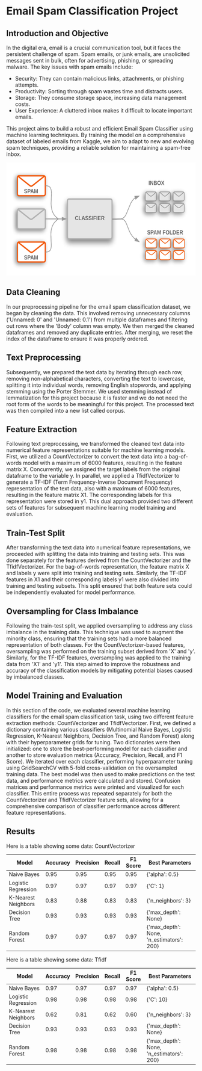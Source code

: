# Email Spam Classification Project

## Introduction and Objective

In the digital era, email is a crucial communication tool, but it faces the persistent challenge of spam. Spam emails, or junk emails, are unsolicited messages sent in bulk, often for advertising, phishing, or spreading malware. The key issues with spam emails include: <br>

* Security: They can contain malicious links, attachments, or phishing attempts.
* Productivity: Sorting through spam wastes time and distracts users.
* Storage: They consume storage space, increasing data management costs.
* User Experience: A cluttered inbox makes it difficult to locate important emails. <br>

This project aims to build a robust and efficient Email Spam Classifier using machine learning techniques. By training the model on a comprehensive dataset of labeled emails from Kaggle, we aim to adapt to new and evolving spam techniques, providing a reliable solution for maintaining a spam-free inbox.

<img src = "https://github.com/somaksanyal97/Email-Spam-Classifier/blob/main/pics/readme%20pic.png" style="width:1000px; height:300px;">

## Data Cleaning

In our preprocessing pipeline for the email spam classification dataset, we began by cleaning the data. This involved removing unnecessary columns ('Unnamed: 0' and 'Unnamed: 0.1') from multiple dataframes and filtering out rows where the 'Body' column was empty. We then merged the cleaned dataframes and removed any duplicate entries. After merging, we reset the index of the dataframe to ensure it was properly ordered. <br>

## Text Preprocessing

Subsequently, we prepared the text data by iterating through each row, removing non-alphabetical characters, converting the text to lowercase, splitting it into individual words, removing English stopwords, and applying stemming using the Porter Stemmer. We used stemming instead of lemmatization for this project because it is faster and we do not need the root form of the words to be meaningful for this project. The processed text was then compiled into a new list called corpus. <br>

## Feature Extraction

Following text preprocessing, we transformed the cleaned text data into numerical feature representations suitable for machine learning models. First, we utilized a CountVectorizer to convert the text data into a bag-of-words model with a maximum of 6000 features, resulting in the feature matrix X. Concurrently, we assigned the target labels from the original dataframe to the variable y. In parallel, we applied a TfidfVectorizer to generate a TF-IDF (Term Frequency-Inverse Document Frequency) representation of the text data, also with a maximum of 6000 features, resulting in the feature matrix X1. The corresponding labels for this representation were stored in y1. This dual approach provided two different sets of features for subsequent machine learning model training and evaluation.<br>

## Train-Test Split

After transforming the text data into numerical feature representations, we proceeded with splitting the data into training and testing sets. This was done separately for the features derived from the CountVectorizer and the TfidfVectorizer. For the bag-of-words representation, the feature matrix X and labels y were split into training and testing sets. Similarly, the TF-IDF features in X1 and their corresponding labels y1 were also divided into training and testing subsets. This split ensured that both feature sets could be independently evaluated for model performance. <br>

## Oversampling for Class Imbalance

Following the train-test split, we applied oversampling to address any class imbalance in the training data. This technique was used to augment the minority class, ensuring that the training sets had a more balanced representation of both classes. For the CountVectorizer-based features, oversampling was performed on the training subset derived from 'X' and 'y'. Similarly, for the TF-IDF features, oversampling was applied to the training data from 'X1' and 'y1'. This step aimed to improve the robustness and accuracy of the classification models by mitigating potential biases caused by imbalanced classes. <br>

## Model Training and Evaluation

In this section of the code, we evaluated several machine learning classifiers for the email spam classification task, using two different feature extraction methods: CountVectorizer and TfidfVectorizer. First, we defined a dictionary containing various classifiers (Multinomial Naive Bayes, Logistic Regression, K-Nearest Neighbors, Decision Tree, and Random Forest) along with their hyperparameter grids for tuning. Two dictionaries were then initialized: one to store the best-performing model for each classifier and another to store evaluation metrics (Accuracy, Precision, Recall, and F1 Score). We iterated over each classifier, performing hyperparameter tuning using GridSearchCV with 5-fold cross-validation on the oversampled training data. The best model was then used to make predictions on the test data, and performance metrics were calculated and stored. Confusion matrices and performance metrics were printed and visualized for each classifier. This entire process was repeated separately for both the CountVectorizer and TfidfVectorizer feature sets, allowing for a comprehensive comparison of classifier performance across different feature representations.

## Results

Here is a table showing some data: CountVectorizer

| Model        | Accuracy   | Precision | Recall   | F1 Score | Best Parameters |
|----------------|-----------|--------------------|----------------|-----------|--------------------|
| Naive Bayes | 0.95 | 0.95     | 0.95 | 0.95 |  {'alpha': 0.5}   |
| Logistic Regression | 0.97 | 0.97    | 0.97 | 0.97 |   {'C': 1}   |
| K-Nearest Neighbors | 0.83 | 0.88     | 0.83 | 0.83 |   {'n_neighbors': 3}   |
| Decision Tree | 0.93 | 0.93     | 0.93 | 0.93 |  {'max_depth': None}   |
| Random Forest | 0.97 | 0.97     | 0.97 | 0.97 |   {'max_depth': None, 'n_estimators': 200} |

Here is a table showing some data: Tfidf

| Model        | Accuracy   | Precision | Recall   | F1 Score | Best Parameters |
|----------------|-----------|--------------------|----------------|-----------|--------------------|
| Naive Bayes | 0.97 | 0.97    | 0.97 | 0.97 |  {'alpha': 0.5}   |
| Logistic Regression | 0.98 | 0.98    | 0.98 | 0.98 |   {'C': 10}   |
| K-Nearest Neighbors | 0.62 | 0.81    | 0.62 | 0.60 |    {'n_neighbors': 3}   |
| Decision Tree | 0.93 | 0.93     | 0.93 | 0.93 |  {'max_depth': None}   |
| Random Forest | 0.98 | 0.98     | 0.98 | 0.98 |   {'max_depth': None, 'n_estimators': 200} |

